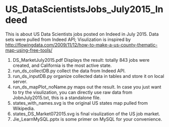 # US_DataScientistsJobs_July2015_Indeed
This is about US Data Scientists jobs posted on Indeed in July 2015. 
Data sets were pulled from Indeed API; 
Visulization is inspired by http://flowingdata.com/2009/11/12/how-to-make-a-us-county-thematic-map-using-free-tools/
1. DS_MarketJuly2015.pdf Displays the result: totally 843 jobs were created, and California is the most active state. 
2. run_ds_collectDB.py collect the data from Indeed API. 
3. run_ds_inputDB.py organize collected data in tables and store it on local server. 
4. run_ds_mapPlot_noName.py maps out the result. In case you just want to try the visulization, you can directly use raw data from
JobnJuly2015.txt, this is a standalone file. 
5. states_with_names.svg is the original US states map pulled from Wikipedia. 
6. states_DS_Market072015.svg is final visulization of the US job market. 
7. Jie_LearnMySQL.pptx is some primer on MySQL for your convenience. 
